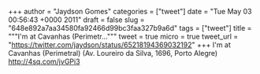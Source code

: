
+++
author = "Jaydson Gomes"
categories = ["tweet"]
date = "Tue May 03 00:56:43 +0000 2011"
draft = false
slug = "648e892a7aa34580fa92466d99bc3faa327b9a6d"
tags = ["tweet"]
title = """I'm at Cavanhas (Perimetr..."""
tweet = true
micro = true
tweet_url = "https://twitter.com/jaydson/status/65218194369032192"
+++
I'm at Cavanhas (Perimetral) (Av. Loureiro da Silva, 1696, Porto Alegre) http://4sq.com/jvGPi3
